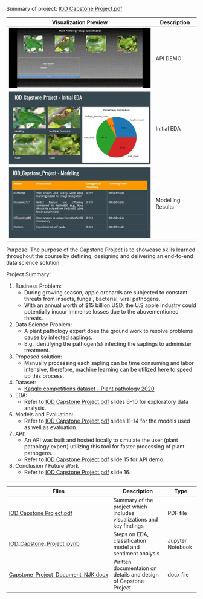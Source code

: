 Summary of project: [IOD Capstone Project.pdf](IOD_Capstone_Project.pdf)

| Visualization Preview       | Description   |
| ------------- | ------------- |
| ![alt text](https://github.com/zinogore/Capstone_Project/blob/main/API_DEMO_Capstone_Project%20(Shortened).gif?raw=true) | API DEMO |
| ![alt text](https://github.com/zinogore/Capstone_Project/blob/main/Capstone_Project_S6.jpg?raw=true) | Initial EDA |
| ![alt text](https://github.com/zinogore/Capstone_Project/blob/main/Capstone_Project_S11.jpg?raw=true) | Modelling Results |

Purpose:
The purpose of the Capstone Project is to showcase skills learned throughout the course by defining, designing and delivering an end-to-end data science solution.

Project Summary:
1. Business Problem:
   * During growing season, apple orchards are subjected to constant threats from insects, fungal, bacterial, viral pathogens.
   * With an annual worth of $15 billion USD, the U.S apple industry could potentially inccur immense losses due to the abovementioned threats.
2. Data Science Problem:
   * A plant pathology expert does the ground work to resolve problems cause by infected saplings.
   * E.g. Identifying the pathogen(s) infecting the saplings to administer treatment.
3. Proposed solution:
   * Manually processing each sapling can be time consuming and labor intensive, therefore, machine learning can be utilized here to speed up this process.
4. Dataset:
   * [Kaggle competitions dataset - Plant pathology 2020](https://www.kaggle.com/c/plant-pathology-2020-fgvc7/data)
5. EDA:
   * Refer to [IOD Capstone Project.pdf](IOD_Capstone_Project.pdf) slides 6-10 for exploratory data analysis.
6. Models and Evaluation:
   * Refer to [IOD Capstone Project.pdf](IOD_Capstone_Project.pdf) slides 11-14 for the models used as well as evaluation.
7. API:
   * An API was built and hosted locally to simulate the user (plant pathology expert) utilizing this tool for faster processing of plant pathogens.
   * Refer to [IOD Capstone Project.pdf](IOD_Capstone_Project.pdf) slide 15 for API demo.
8. Conclusion / Future Work
   * Refer to [IOD Capstone Project.pdf](IOD_Capstone_Project.pdf) slide 16.
-----------

| Files         | Description   | Type |
| ------------- | ------------- | ------------- |
| [IOD Capstone Project.pdf](IOD_Capstone_Project.pdf) | Summary of the project which includes visualizations and key findings | PDF file |
| [IOD_Capstone_Project.ipynb](IOD_Capstone_Project.ipynb) | Steps on EDA, classification model and sentiment analysis | Jupyter Notebook |
| [Capstone_Project_Document_NJK.docx](Capstone_Project_Document_NJK.docx) | Written documentaion on details and design of Capstone Project | docx file |
